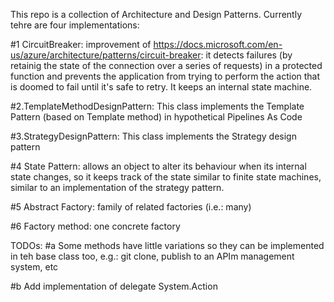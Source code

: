 This repo is a collection of Architecture and Design Patterns. Currently tehre are four implementations:

#1 CircuitBreaker: improvement of https://docs.microsoft.com/en-us/azure/architecture/patterns/circuit-breaker: it detects failures (by retainig the state of the connection over a series of requests) in a protected function and prevents the application from trying to perform the action that is doomed to fail until it's safe to retry. It keeps an internal state machine.


#2.TemplateMethodDesignPattern: This class implements the Template Pattern (based on Template method) in hypothetical Pipelines As Code

#3.StrategyDesignPattern: This class implements the Strategy design pattern 

#4 State Pattern: allows an object to alter its behaviour when its internal state changes, so it keeps track of the state similar to finite state machines, similar to an implementation of the strategy pattern.

#5 Abstract Factory: family of related factories (i.e.: many)

#6 Factory method: one concrete factory

TODOs: 
#a Some methods have little variations so they can be implemented in teh base class too, e.g.: git clone, publish to an APIm management system, etc

#b Add implementation of delegate System.Action
